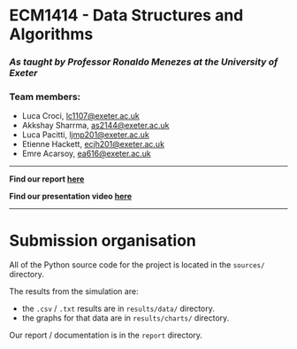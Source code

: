 # ECM1414 - Data Structures and Algorithms
### *As taught by Professor Ronaldo Menezes at the University of Exeter*

### Team members:
- Luca Croci, lc1107@exeter.ac.uk
- Akkshay Sharrma, as2144@exeter.ac.uk
- Luca Pacitti, ljmp201@exeter.ac.uk
- Etienne Hackett, ecjh201@exeter.ac.uk
- Emre Acarsoy, ea616@exeter.ac.uk

---

**Find our report [here](specification/additional_docs/documentation.md)**  

**Find our presentation video [here](https://www.youtube.com/watch?v=dQw4w9WgXcQ)**

---

# Submission organisation

All of the Python source code for the project is located in the `sources/` directory.  

The results from the simulation are:
- the `.csv` / `.txt` results are in `results/data/` directory.
- the graphs for that data are in `results/charts/` directory.
  
Our report / documentation is in the `report` directory.
  


